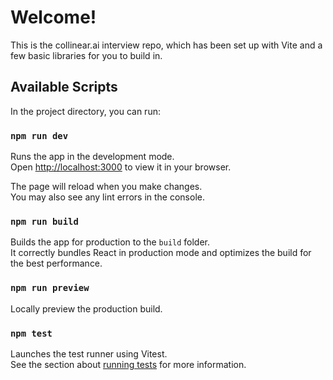 # Welcome!

This is the collinear.ai interview repo, which has been set up with Vite and a few basic libraries for you to build in.

## Available Scripts

In the project directory, you can run:

### `npm run dev`

Runs the app in the development mode.\
Open [http://localhost:3000](http://localhost:3000) to view it in your browser.

The page will reload when you make changes.\
You may also see any lint errors in the console.

### `npm run build`

Builds the app for production to the `build` folder.\
It correctly bundles React in production mode and optimizes the build for the best performance.

### `npm run preview`

Locally preview the production build.

### `npm test`

Launches the test runner using Vitest.\
See the section about [running tests](https://vitest.dev/guide/) for more information.

